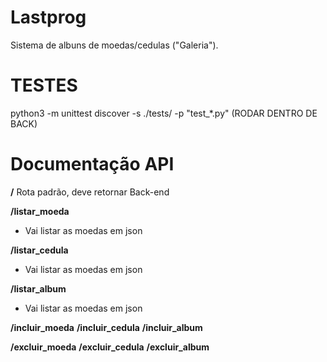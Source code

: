# Lastprog
Sistema de albuns de moedas/cedulas ("Galeria").

# TESTES

python3 -m unittest discover -s ./tests/ -p "test_*.py" (RODAR DENTRO DE BACK)

# Documentação API

**/**
Rota padrão, deve retornar Back-end 

**/listar_moeda**
- Vai listar as moedas em json

**/listar_cedula**
- Vai listar as moedas em json

**/listar_album**
- Vai listar as moedas em json

**/incluir_moeda**
**/incluir_cedula**
**/incluir_album**

**/excluir_moeda**
**/excluir_cedula**
**/excluir_album**
